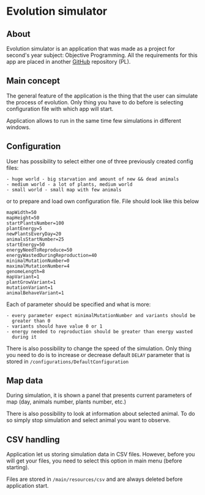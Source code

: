 # Evolution simulator

## About
Evolution simulator is an application that was made as a project for second's year subject: Objective Programming.
All the requirements for this app are placed in another 
[GitHub](https://github.com/apohllo/obiektowe-lab/tree/master/proj1) repository (PL).

## Main concept
The general feature of the application is the thing that the user can simulate the process of evolution. Only
thing you have to do before is selecting configuration file with which app will start.

Application allows to run in the same time few simulations in different windows.

## Configuration
User has possibility to select either one of three previously created config files:
    
    - huge world - big starvation and amount of new && dead animals
    - medium world - a lot of plants, medium world
    - small world - small map with few animals

or to prepare and load own configuration file. File should look like this below

```text
mapWidth=50
mapHeight=50
startPlantsNumber=100
plantEnergy=5
newPlantsEveryDay=20
animalsStartNumber=25
startEnergy=50
energyNeedToReproduce=50
energyWastedDuringReproduction=40
minimalMutationNumber=0
maximalMutationNumber=4
genomeLength=8
mapVariant=1
plantGrowVariant=1
mutationVariant=1
animalBehaveVariant=1
```
Each of parameter should be specified and what is more:

    - every parameter expect minimalMutationNumber and variants should be
      greater than 0
    - variants should have value 0 or 1
    - energy needed to reproduction should be greater than energy wasted 
      during it

There is also possibility to change the speed of the simulation. Only thing you need to do is to increase or decrease
default `DELAY` parameter that is stored in `/configurations/DefaultConfiguration`

## Map data
During simulation, it is shown a panel that presents current parameters of map (day, animals number,
plants number, etc.)

There is also possibility to look at information about selected animal. To do so simply stop simulation
and select animal you want to observe.

## CSV handling
Application let us storing simulation data in CSV files. However, before you will get your files, 
you need to select this option in main menu (before starting).

Files are stored in `/main/resources/csv` and are always deleted before application start.